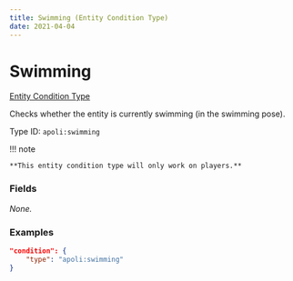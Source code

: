 ```yaml
---
title: Swimming (Entity Condition Type)
date: 2021-04-04
---
```


# Swimming

[Entity Condition Type](../entity_condition_types.md)

Checks whether the entity is currently swimming (in the swimming pose).

Type ID: `apoli:swimming`

!!! note

    **This entity condition type will only work on players.**


### Fields

_None._


### Examples

```json
"condition": {
    "type": "apoli:swimming"
}
```
